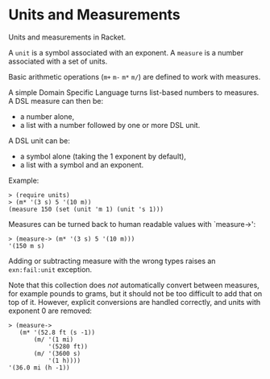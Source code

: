 Units and Measurements
======================

Units and measurements in Racket.

A `unit` is a symbol associated with an exponent.
A `measure` is a number associated with a set of units.

Basic arithmetic operations (`m+` `m-` `m*` `m/`) are defined to work with measures.

A simple Domain Specific Language turns list-based numbers to measures.
A DSL measure can then be:
* a number alone,
* a list with a number followed by one or more DSL unit.

A DSL unit can be:
* a symbol alone (taking the 1 exponent by default),
* a list with a symbol and an exponent.

Example:
```racket
> (require units)
> (m* '(3 s) 5 '(10 m))
(measure 150 (set (unit 'm 1) (unit 's 1)))
```
Measures can be turned back to human readable values with `measure->':
```racket
> (measure-> (m* '(3 s) 5 '(10 m)))
'(150 m s)
```

Adding or subtracting measure with the wrong types raises an `exn:fail:unit` exception.

Note that this collection does _not_ automatically convert between measures,
for example pounds to grams, but it should not be too difficult to add that
on top of it.
However, explicit conversions are handled correctly, and units with exponent 0 are removed:
```racket
> (measure->
   (m* '(52.8 ft (s -1))
       (m/ '(1 mi)
           '(5280 ft))
       (m/ '(3600 s)
           '(1 h))))
'(36.0 mi (h -1))
```



